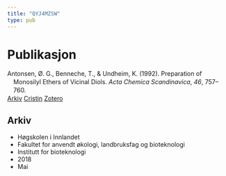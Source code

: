 ```yaml
---
title: "QYJ4MZSW"
type: pub
---
```

<h1>Publikasjon</h1>
<article id="csl-bib-container-QYJ4MZSW" class="csl-bib-container">
  <div class="csl-bib-body" style="line-height: 1.35; padding-left: 1em; text-indent:-1em;">
  <div class="csl-entry">Antonsen, &#xD8;. G., Benneche, T., &amp; Undheim, K. (1992). Preparation of Monosilyl Ethers of Vicinal Diols. <i>Acta Chemica Scandinavica</i>, <i>46</i>, 757&#x2013;760.</div>
</div>
  <div class="csl-bib-buttons">
    <a href="#taxonomy-article-QYJ4MZSW" class="csl-bib-button">Arkiv</a>
    <a href="https://app.cristin.no/results/show.jsf?id=1586730" alt="Cristin URL" class="csl-bib-button">Cristin</a>
    <a href="http://zotero.org/groups/5402882/items/QYJ4MZSW" alt="Zotero URL" class="csl-bib-button">Zotero</a>
  </div>
  <div id="csl-bib-meta-container-QYJ4MZSW"></div>
</article>
<div id="csl-bib-meta-QYJ4MZSW" class="csl-bib-meta">
  <article id="taxonomy-article-QYJ4MZSW" class="taxonomy-article">
    <h1>Arkiv</h1>
    <ul>
      <li>Høgskolen i Innlandet</li>
      <li>Fakultet for anvendt økologi, landbruksfag og bioteknologi</li>
      <li>Institutt for bioteknologi</li>
      <li>2018</li>
      <li>Mai</li>
    </ul>
  </article>
</div>
